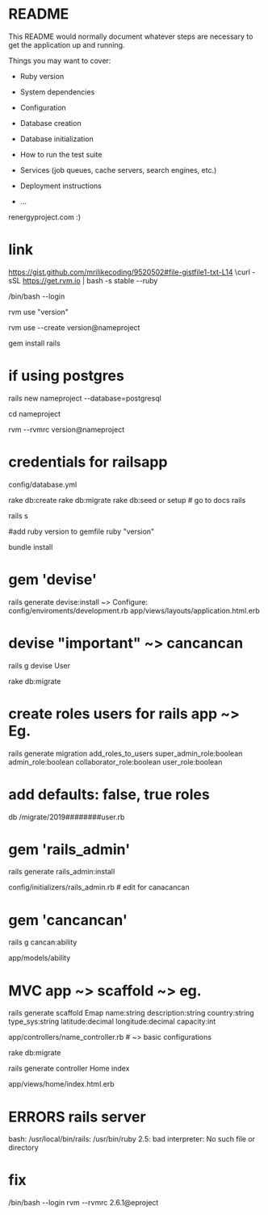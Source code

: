 # README

This README would normally document whatever steps are necessary to get the
application up and running.

Things you may want to cover:

* Ruby version

* System dependencies

* Configuration

* Database creation

* Database initialization

* How to run the test suite

* Services (job queues, cache servers, search engines, etc.)

* Deployment instructions

* ...

renergyproject.com :)

# link
https://gist.github.com/mrilikecoding/9520502#file-gistfile1-txt-L14
\curl -sSL https://get.rvm.io | bash -s stable --ruby

/bin/bash --login

rvm use "version"

rvm use --create version@nameproject

gem install rails

# if using postgres

rails new nameproject --database=postgresql

cd nameproject

rvm --rvmrc version@nameproject

# credentials for railsapp
config/database.yml

rake db:create
rake db:migrate
rake db:seed or setup # go to docs rails

rails s

#add ruby version to gemfile
ruby "version"

bundle install

# gem 'devise'
rails generate devise:install
~> Configure: config/enviroments/development.rb
   app/views/layouts/application.html.erb

# devise "important" ~> cancancan
rails g devise User

rake db:migrate

# create roles users for rails app ~> Eg.
rails generate migration add_roles_to_users super_admin_role:boolean admin_role:boolean collaborator_role:boolean user_role:boolean

# add defaults: false, true roles
db /migrate/2019########user.rb

# gem 'rails_admin'
rails generate rails_admin:install

config/initializers/rails_admin.rb # edit for canacancan

# gem 'cancancan'
rails g cancan:ability

app/models/ability

# MVC app ~> scaffold ~> eg.
rails generate scaffold Emap name:string description:string country:string type_sys:string latitude:decimal longitude:decimal capacity:int

app/controllers/name_controller.rb # ~> basic configurations

rake db:migrate

rails generate controller Home index

app/views/home/index.html.erb

# ERRORS rails server
bash: /usr/local/bin/rails: /usr/bin/ruby 2.5: bad interpreter: No such file or directory
# fix
/bin/bash --login
rvm --rvmrc 2.6.1@eproject

